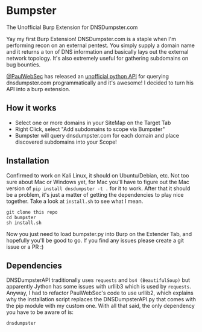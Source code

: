 # Bumpster
The Unofficial Burp Extension for DNSDumpster.com

Yay my first Burp Extension! DNSDumpster.com is a staple when I'm performing recon on an external pentest. You simply supply a domain name and it returns a ton of DNS information and basically lays out the external network topology. It's also extremely useful for gathering subdomains on bug bounties. 

[@PaulWebSec](https://twitter.com/paulwebsec?lang=en) has released an [unofficial python API](https://github.com/PaulSec/API-dnsdumpster.com) for querying dnsdumpster.com programmatically and it's awesome! I decided to turn his API into a burp extension. 

## How it works 

- Select one or more domains in your SiteMap on the Target Tab
- Right Click, select "Add subdomains to scope via Bumpster"
- Bumpster will query dnsdumpster.com for each domain and place discovered subdomains into your Scope!

## Installation 
Confirmed to work on Kali Linux, it should on Ubuntu/Debian, etc. Not too sure about Mac or Windows yet, for Mac you'll have to figure out the Mac version of `pip install dnsdumpster -t .` for it to work. After that it should be a problem, it's just a matter of getting the dependencies to play nice together. Take a look at `install.sh` to see what I mean. 

```
git clone this repo
cd bumpster 
sh install.sh 
```

Now you just need to load bumpster.py into Burp on the Extender Tab, and hopefully you'll be good to go. If you find any issues please create a git issue or a PR :) 

## Dependencies 

DNSDumpsterAPI traditionally uses `requests` and `bs4 (BeautifulSoup)` but apparently Jython has some issues with urllib3 which is used by `requests`. Anyway, I had to refactor PaulWebSec's code to use urllib2, which explains why the installation script replaces the DNSDumpsterAPI.py that comes with the pip module with my custom one. With all that said, the only dependency you have to be aware of is:

```
dnsdumpster 
```
